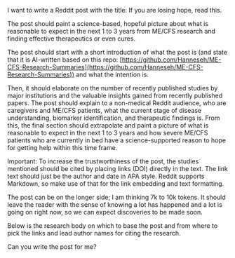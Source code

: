 I want to write a Reddit post with the title: If you are losing hope, read this.

The post should paint a science-based, hopeful picture about what is reasonable to expect in the next 1 to 3 years from ME/CFS research and finding effective therapeutics or even cures.

The post should start with a short introduction of what the post is (and state that it is AI-written based on this repo: [https://github.com/Hanneseh/ME-CFS-Research-Summaries](https://github.com/Hanneseh/ME-CFS-Research-Summaries)) and what the intention is.

Then, it should elaborate on the number of recently published studies by major institutions and the valuable insights gained from recently published papers. The post should explain to a non-medical Reddit audience, who are caregivers and ME/CFS patients, what the current stage of disease understanding, biomarker identification, and therapeutic findings is. From this, the final section should extrapolate and paint a picture of what is reasonable to expect in the next 1 to 3 years and how severe ME/CFS patients who are currently in bed have a science-supported reason to hope for getting help within this time frame.

Important: To increase the trustworthiness of the post, the studies mentioned should be cited by placing links (DOI) directly in the text. The link text should just be the author and date in APA style. Reddit supports Markdown, so make use of that for the link embedding and text formatting.

The post can be on the longer side; I am thinking 7k to 10k tokens. It should leave the reader with the sense of knowing a lot has happened and a lot is going on right now, so we can expect discoveries to be made soon.

Below is the research body on which to base the post and from where to pick the links and lead author names for citing the research.

Can you write the post for me?